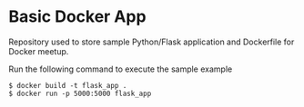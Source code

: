 # Basic Docker App

Repository used to store sample Python/Flask application and Dockerfile for Docker meetup.

Run the following command to execute the sample example

    $ docker build -t flask_app .
    $ docker run -p 5000:5000 flask_app
